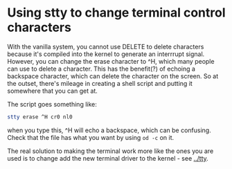 # Using stty to change terminal control characters

With the vanilla system, you cannot use DELETE to delete characters because it's compiled into the kernel to generate an interrrupt signal. However, you can change the erase character to ^H, which many people can use to delete a character. This has the benefit(?) of echoing a backspace character, which can delete the character on the screen. So at the outset, there's mileage in creating a shell script and putting it somewhere that you can get at.

The script goes something like:

``` sh
stty erase ^H cr0 nl0
```

when you type this, ^H will echo a backspace, which can be confusing. Check that the file has what you want by using ```od -c``` on it.

The real solution to making the terminal work more like the ones you are used is to change add the new terminal driver to the kernel - see [../tty](../tty/README.md).
